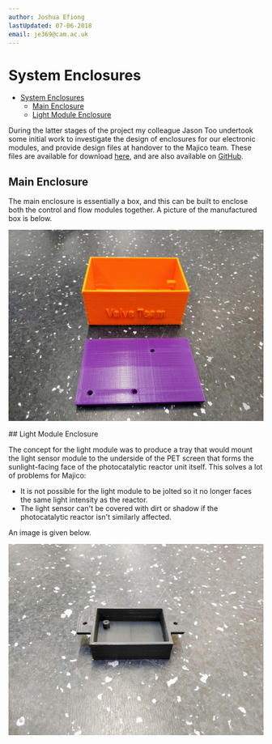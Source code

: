 ```yaml
---
author: Joshua Efiong
lastUpdated: 07-06-2018
email: je369@cam.ac.uk
---
```

# System Enclosures

<!-- TOC -->

- [System Enclosures](#system-enclosures)
    - [Main Enclosure](#main-enclosure)
    - [Light Module Enclosure](#light-module-enclosure)

<!-- /TOC -->

During the latter stages of the project my colleague Jason Too undertook some initial work to investigate the design of enclosures for our electronic modules, and provide design files at handover to the Majico team. These files are available for download [here](/resources/majico_solar_valve_enclosures.zip), and are also available on [GitHub](https://github.com/valveteam/enclosures).

## Main Enclosure

The main enclosure is essentially a box, and this can be built to enclose both the control and flow modules together. A picture of the manufactured box is below.

![Main Enclosure](https://raw.githubusercontent.com/valveteam/documentation/master/overall/system_enclosures_res/control%20flow%20enclosure.jpg)

## Light Module Enclosure

The concept for the light module was to produce a tray that would mount the light sensor module to the underside of the PET screen that forms the sunlight-facing face of the photocatalytic reactor unit itself. This solves a lot of problems for Majico:

* It is not possible for the light module to be jolted so it no longer faces the same light intensity as the reactor.
* The light sensor can't be covered with dirt or shadow if the photocatalytic reactor isn't similarly affected.

An image is given below.

![Light Sensor Module Enclosure](https://raw.githubusercontent.com/valveteam/documentation/master/overall/system_enclosures_res/light%20enclosure.jpg)